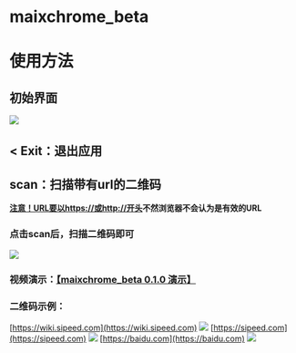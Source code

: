 # maixchrome_beta
# 使用方法
## 初始界面
![](https://maixhub.com/public/application/24278-de5b68f1aa0843329eb3ce3b1b01f55d.png)
## < Exit：退出应用
## scan：扫描带有url的二维码
**<u>注意！URL要以https://或http://开头</u>不然浏览器不会认为是有效的URL**
### 点击scan后，扫描二维码即可
![](https://maixhub.com/public/application/24278-22001bb812a543a393619544bde7bbb7.png)
### 视频演示：[【maixchrome_beta 0.1.0 演示】](https://www.bilibili.com/video/BV15C8vexE7y/?share_source=copy_web&vd_source=913c86535fc3e30817903b365ed0f0cc)
### 二维码示例：
[https://wiki.sipeed.com](https://wiki.sipeed.com)
![](https://maixhub.com/public/application/24278-da9399f837a44221bbb52c806ba8c4ae.png)
[https://sipeed.com](https://sipeed.com)
![](https://maixhub.com/public/application/24278-dcbd70455b214057bdd148e5b97ae3bf.png)
[https://baidu.com](https://baidu.com)
![](https://maixhub.com/public/application/24278-7a871f2c63d94e55b4eed9aa53c4706f.png)
